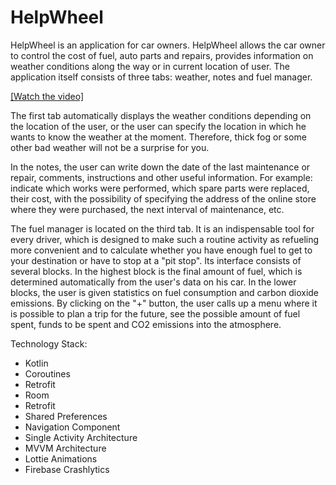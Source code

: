 # HelpWheel
HelpWheel is an application for car owners.
HelpWheel allows the car owner to control the cost of fuel, auto parts and repairs, provides information on weather conditions along the way or in current location of user.
The application itself consists of three tabs: weather, notes and fuel manager.

[[Watch the video]](https://youtu.be/TuaMXF-7AEM)

The first tab automatically displays the weather conditions depending on the location of the user, or the user can specify the location in which he wants to know the weather 
at the moment. Therefore, thick fog or some other bad weather will not be a surprise for you.
 
In the notes, the user can write down the date of the last maintenance or repair, comments, instructions and other useful information. For example: indicate which works were 
performed, which spare parts were replaced, their cost, with the possibility of specifying the address of the online store where they were purchased, the next interval of 
maintenance, etc.

The fuel manager is located on the third tab.
It is an indispensable tool for every driver, which is designed to make such a routine activity as refueling more convenient and to calculate whether you have enough fuel 
to get to your destination or have to stop at a "pit stop". Its interface consists of several blocks. In the highest block is the final amount of fuel, which is determined 
automatically from the user's data on his car. In the lower blocks, the user is given statistics on fuel consumption and carbon dioxide emissions. 
By clicking on the "+" button, the user calls up a menu where it is possible to plan a trip for the future, see the possible amount of fuel spent, funds to be spent and CO2
emissions into the atmosphere.

Technology Stack:
- Kotlin
- Coroutines
- Retrofit
- Room
- Retrofit
- Shared Preferences
- Navigation Component
- Single Activity Architecture
- MVVM Architecture
- Lottie Animations
- Firebase Crashlytics
